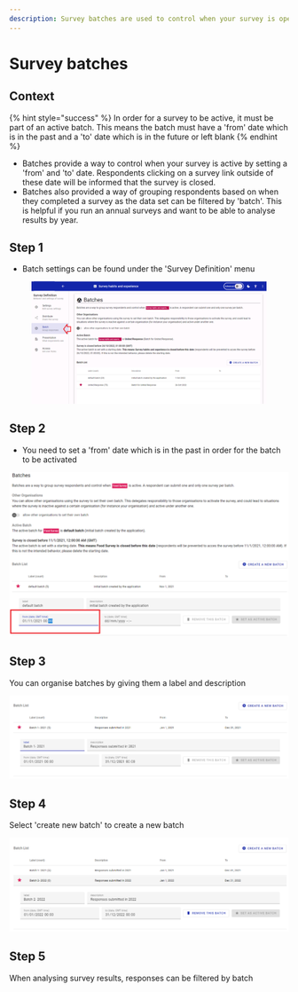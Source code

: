 ```yaml
---
description: Survey batches are used to control when your survey is open
---
```


# Survey batches

## Context

{% hint style="success" %}
In order for a survey to be active, it must be part of an active batch.  This means the batch must have a 'from' date which is in the past and a 'to' date which is in the future or left blank&#x20;
{% endhint %}

* Batches provide a way to control when your survey is active by setting a 'from' and 'to' date.  Respondents clicking on a survey link outside of these date will be informed that the survey is closed.
* Batches also provided a way of grouping respondents based on when they completed a survey as the data set can be filtered by 'batch'.  This is helpful if you run an annual surveys and want to be able to analyse results by year. &#x20;

## Step 1

* Batch settings can be found under the 'Survey Definition' menu

<figure><img src="../../../.gitbook/assets/image (2) (1) (1).png" alt=""><figcaption></figcaption></figure>

## Step 2

* You need to set a 'from' date which is in the past in order for the batch to be activated

![](<../../../.gitbook/assets/image (299) (1) (1) (1) (1).png>)

## Step 3

You can organise batches by giving them a label and description

![](<../../../.gitbook/assets/image (309) (1) (1) (1) (1) (1).png>)

## **Step 4**

Select 'create new batch' to create a new batch

![](<../../../.gitbook/assets/image (310) (1) (1) (1) (1) (1) (1) (1).png>)

## Step 5

When analysing survey results, responses can be filtered by batch&#x20;
